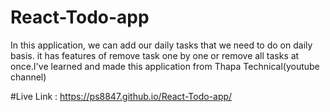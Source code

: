 # React-Todo-app

In this application, we can add our daily tasks that we need to do on daily basis. it has features of remove task one by one or remove all tasks at once.I've learned and made this application from Thapa Technical(youtube channel)

#Live Link : https://ps8847.github.io/React-Todo-app/
